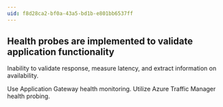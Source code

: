```yaml
---
uid: f8d28ca2-bf0a-43a5-bd1b-e801bb6537ff
---
```

## Health probes are implemented to validate application functionality

<div class="alert is-warning"><p>Inability to validate response, measure latency, and extract information on availability.</p></div>

Use Application Gateway health monitoring. Utilize Azure Traffic Manager health probing.